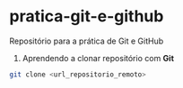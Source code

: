 # pratica-git-e-github
Repositório para a prática de Git e GitHub

1. Aprendendo a clonar repositório com **Git**

```bash
git clone <url_repositorio_remoto>
```
